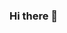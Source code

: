 ### Hi there 👋

<!--
**soniavej/soniavej** is a ✨ _special_ ✨ repository because its `README.md` (this file) appears on your GitHub profile.

THese are some of my Data Science projects

